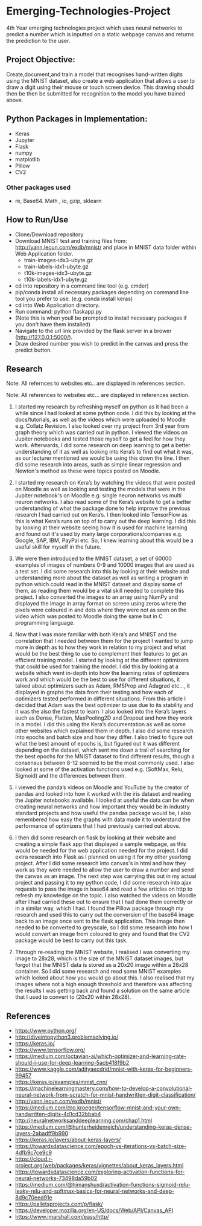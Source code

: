 # Emerging-Technologies-Project
4th Year emerging technologies project which uses neural networks to predict a number which is inputted on a static webpage canvas and returns the prediction to the user.

## Project Objective: 
Create,document,and train a model that recognises hand-written digits using the MNIST dataset, also create a web application that allows a user to draw a digit using their mouse or touch screen device. This drawing should then be then be submitted for recognition to the model you have trained above.

## Python Packages in Implementation: 
- Keras
- Jupyter
- Flask
- numpy
- matplotlib
- Pillow
- CV2
### Other packages used
- re, Base64. Math , io, gzip, sklearn

## How to Run/Use
- Clone/Download repository
- Download MNIST test and training files from: http://yann.lecun.com/exdb/mnist/ and place in MNIST data folder within Web Application folder.
  - train-images-idx3-ubyte.gz
  - train-labels-idx1-ubyte.gz
   - t10k-images-idx3-ubyte.gz
   - t10k-labels-idx1-ubyte.gz
- cd into repository in a command line tool (e.g. cmder)
- pip/conda install all necessary packages depending on command line tool you prefer to use. (e.g. conda install keras)
- cd into Web Application directory.
- Run command: python flaskapp.py 
- (Note this is when youll be prompted to install necessary packages if you don't have them installed)
- Navigate to the url link provided by the flask server in a brower (http://127.0.0.1:5000/).
- Draw desired number you wish to predict in the canvas and press the predict button.


## Research
Note: All refernces to websites etc.. are displayed in references section.

Note: All references to websites etc... are displayed in references section.
1.	I started my research by refreshing myself on python as it had been a while since I had looked at some python code. I did this by looking at the docs/tutorials, as well as the videos which were uploaded to Moodle e.g. Collatz Revision. I also looked over my project from 3rd year from graph theory which was carried out in python. I viewed the videos on Jupiter notebooks and tested those myself to get a feel for how they work. Afterwards, I did some research on deep learning to get a better understanding of it as well as looking into Kera’s to find out what it was, as our lecturer mentioned we would be using this down the line. I then did some research into areas, such as simple linear regression and Newton's method as these were topics posted on Moodle.

2.	I started my research on Kera’s by watching the videos that were posted on Moodle as well as looking and testing the models that were in the Jupiter notebook's on Moodle e.g. single neuron networks vs multi neuron networks. I also read some of the Kera’s website to get a better understanding of what the package done to help improve the previous research I had carried out on Kera’s. I then looked into TensorFlow as this is what Kera’s runs on top of to carry out the deep learning. I did this by looking at their website seeing how it is used for machine learning and found out it's used by many large corporations/companies e.g. Google, SAP, IBM, PayPal etc. So, I knew learning about this would be a useful skill for myself in the future.

3.	We were then introduced to the MNIST dataset, a set of 60000 examples of images of numbers 0-9 and 10000 images that are used as a test set. I did some research into this by looking at their website and understanding more about the dataset as well as writing a program in python which could read in the MNIST dataset and display some of them, as reading them would be a vital skill needed to complete this project. I also converted the images to an array using NumPy and displayed the image in array format on screen using zeros where the pixels were coloured in and dots where they were not as seen on the video which was posted to Moodle doing the same but in C programming language.

4.	Now that I was more familiar with both Kera’s and MNIST and the correlation that I needed between them for the project I wanted to jump more in depth as to how they work in relation to my project and what would be the best thing to use to complement their features to get an efficient training model. I started by looking at the different optimizers that could be used for training the model. I did this by looking at a website which went in-depth into how the learning rates of optimizers work and which would be the best to use for different situations, it talked about optimizers such as Adam, RMSProp and Adagrad etc..., it displayed in graphs the data from their testing and how each of optimizers tested performed in different situations. From this article I decided that Adam was the best optimizer to use due to its stability and it was the also the fastest to learn. I also looked into the Kera’s layers such as Dense, Flatten, MaxPooling2D and Dropout and how they work in a model. I did this using the Kera’s documentation as well as some other websites which explained them in depth. I also did some research into epochs and batch size and how they differ. I also tried to figure out what the best amount of epochs is, but figured out it was different depending on the dataset, which sent me down a trail of searching for the best epochs for the MNIST dataset to find different results, though a consensus between 8-12 seemed to be the most commonly used. I also looked at some of the activation functions used e.g. (SoftMax, Relu, Sigmoid) and the differences between them.

5.	I viewed the panda’s videos on Moodle and YouTube by the creator of pandas and looked into how it worked with the iris dataset and reading the Jupiter notebooks available. I looked at useful the data can be when creating neural networks and how important they would be in industry standard projects and how useful the pandas package would be, I also remembered how easy the graphs with data made it to understand the performance of optimizers that I had previously carried out above.

6.	I then did some research on flask by looking at their website and creating a simple flask app that displayed a sample webpage, as this would be needed for the web application needed for the project. I did extra research into Flask as I planned on using it for my other yearlong project. After I did some research into canvas's in html and how they work as they were needed to allow the user to draw a number and send the canvas as an image. The next step was carrying this out in my actual project and passing it to my python code, I did some research into ajax requests to pass the image in base64 and read a few articles on http to refresh my knowledge on the topic. I also watched the videos on Moodle after I had carried these out to ensure that I had done them correctly or in a similar way, which I had. I found the Pillow package through my research and used this to carry out the conversion of the base64 image back to an image once sent to the flask application. This image then needed to be converted to greyscale, so I did some research into how I would convert an image from coloured to grey and found that the CV2 package would be best to carry out this task.

7.	Through re-reading the MNIST website, I realised I was converting my image to 28x28, which is the size of the MNIST dataset images, but forgot that the MNIST data is stored as a 20x20 image within a 28x28 container. So I did some research and read some MNIST examples which looked about how you would go about this. I also realised that my images where not a high enough threshold and therefore was affecting the results I was getting back and found a solution on the same article that I used to convert to (20x20 within 28x28).



## References
- https://www.python.org/
- http://diveintopython3.problemsolving.io/
- https://keras.io/
- https://www.tensorflow.org/
- https://medium.com/octavian-ai/which-optimizer-and-learning-rate-should-i-use-for-deep-learning-5acb418f9b2
- https://www.kaggle.com/adityaecdrid/mnist-with-keras-for-beginners-99457
- https://keras.io/examples/mnist_cnn/
- https://machinelearningmastery.com/how-to-develop-a-convolutional-neural-network-from-scratch-for-mnist-handwritten-digit-classification/
- http://yann.lecun.com/exdb/mnist/
- https://medium.com/@o.kroeger/tensorflow-mnist-and-your-own-handwritten-digits-4d1cd32bbab4
- http://neuralnetworksanddeeplearning.com/chap1.html
- https://medium.com/@hunterheidenreich/understanding-keras-dense-layers-2abadff9b990
- https://keras.io/layers/about-keras-layers/
- https://towardsdatascience.com/epoch-vs-iterations-vs-batch-size-4dfb9c7ce9c9
- https://cloud.r-project.org/web/packages/keras/vignettes/about_keras_layers.html
- https://towardsdatascience.com/exploring-activation-functions-for-neural-networks-73498da59b02
- https://medium.com/@himanshuxd/activation-functions-sigmoid-relu-leaky-relu-and-softmax-basics-for-neural-networks-and-deep-8d9c70eed91e
- https://palletsprojects.com/p/flask/
- https://developer.mozilla.org/en-US/docs/Web/API/Canvas_API
- https://www.jmarshall.com/easy/http/
